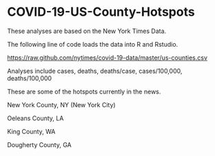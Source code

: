 # COVID-19-US-County-Hotspots

These analyses are based on the New York Times Data.

The following line of code loads the data into R and Rstudio.

https://raw.github.com/nytimes/covid-19-data/master/us-counties.csv

Analyses include cases, deaths, deaths/case, cases/100,000, deaths/100,000 

These are some of the hotspots currently in the news.

New York County, NY (New York City)

Oeleans County, LA

King County, WA

Dougherty County, GA

